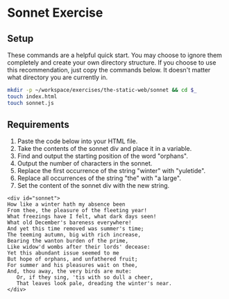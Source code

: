 # Sonnet Exercise

## Setup

These commands are a helpful quick start. You may choose to ignore them completely and create your own directory structure. If you choose to use this recommendation, just copy the commands below. It doesn't matter what directory you are currently in.

```bash
mkdir -p ~/workspace/exercises/the-static-web/sonnet && cd $_
touch index.html
touch sonnet.js
```

## Requirements

1. Paste the code below into your HTML file.
1. Take the contents of the sonnet div and place it in a variable.
1. Find and output the starting position of the word "orphans".
1. Output the number of characters in the sonnet.
1. Replace the first occurrence of the string "winter" with "yuletide".
1. Replace all occurrences of the string "the" with "a large".
1. Set the content of the sonnet div with the new string.

```
<div id="sonnet">
How like a winter hath my absence been
From thee, the pleasure of the fleeting year!
What freezings have I felt, what dark days seen!
What old December's bareness everywhere!
And yet this time removed was summer's time;
The teeming autumn, big with rich increase,
Bearing the wanton burden of the prime,
Like widow'd wombs after their lords' decease:
Yet this abundant issue seemed to me
But hope of orphans, and unfathered fruit;
For summer and his pleasures wait on thee,
And, thou away, the very birds are mute:
   Or, if they sing, 'tis with so dull a cheer,
   That leaves look pale, dreading the winter's near.
</div>
```
